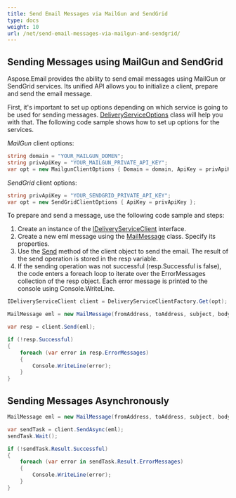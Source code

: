 ```yaml
---
title: Send Email Messages via MailGun and SendGrid
type: docs
weight: 10
url: /net/send-email-messages-via-mailgun-and-sendgrid/
---
```


## **Sending Messages using MailGun and SendGrid**

Aspose.Email provides the ability to send email messages using MailGun or SendGrid services. Its unified API allows you to initialize a client, prepare and send the email message. 

First, it's important to set up options depending on which service is going to be used for sending messages. [DeliveryServiceOptions](https://reference.aspose.com/email/net/aspose.email.clients.deliveryservice/deliveryserviceoptions/) class will help you with that. The following code sample shows how to set up options for the services.

*MailGun* client options:

```cs
string domain = "YOUR_MAILGUN_DOMEN";
string privApiKey = "YOUR_MAILGUN_PRIVATE_API_KEY";
var opt = new MailgunClientOptions { Domain = domain, ApiKey = privApiKey };
```

*SendGrid* client options:

```cs
string privApiKey = "YOUR_SENDGRID_PRIVATE_API_KEY";
var opt = new SendGridClientOptions { ApiKey = privApiKey };
```
To prepare and send a message, use the following code sample and steps:

1. Create an instance of the [IDeliveryServiceClient](https://reference.aspose.com/email/net/aspose.email.clients.deliveryservice/ideliveryserviceclient/) interface. 
2. Create a new eml message using the [MailMessage](https://reference.aspose.com/email/net/aspose.email/mailmessage/) class. Specify its properties.
3. Use the [Send](https://reference.aspose.com/email/net/aspose.email.clients.deliveryservice/ideliveryserviceclient/send/#ideliveryserviceclientsend-method) method of the client object to send the email. The result of the send operation is stored in the resp variable.
4. If the sending operation was not successful (resp.Successful is false), the code enters a foreach loop to iterate over the ErrorMessages collection of the resp object. Each error message is printed to the console using Console.WriteLine.

```cs
IDeliveryServiceClient client = DeliveryServiceClientFactory.Get(opt);

MailMessage eml = new MailMessage(fromAddress, toAddress, subject, body);

var resp = client.Send(eml);

if (!resp.Successful)
{
    foreach (var error in resp.ErrorMessages)
    {
        Console.WriteLine(error);
    }
}
```
## **Sending Messages Asynchronously**

```cs
MailMessage eml = new MailMessage(fromAddress, toAddress, subject, body);

var sendTask = client.SendAsync(eml);
sendTask.Wait();

if (!sendTask.Result.Successful)
{
    foreach (var error in sendTask.Result.ErrorMessages)
    {
        Console.WriteLine(error);
    }
}
```

